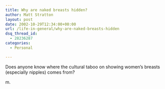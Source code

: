 ```yaml
---
title: Why are naked breasts hidden?
author: Matt Stratton
layout: post
date: 2002-10-29T12:34:00+00:00
url: /life-in-general/why-are-naked-breasts-hidden
dsq_thread_id:
  - 28236287
categories:
  - Personal

---
```

Does anyone know where the cultural taboo on showing women&#8217;s breasts (especially nipples) comes from?

m.